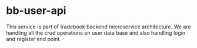 # bb-user-api
This service is part of tradebook backend microservice architecture. We are handling all the crud operations on user data base and also handling login and register end point.
